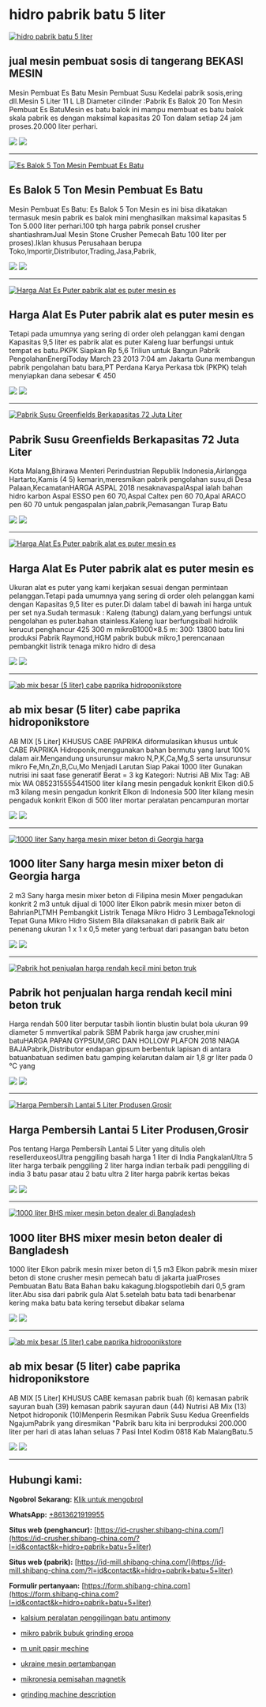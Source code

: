 # hidro pabrik batu 5 liter

<a href="https://swt.shibang-china.com/?l=id&img&k=hidro+pabrik+batu+5+liter" target="_blank">![hidro pabrik batu 5 liter](http://static.shibang-china.com/all-800x300/891.jpg)</a>

## jual mesin pembuat sosis di tangerang BEKASI MESIN
Mesin Pembuat Es Batu Mesin Pembuat Susu Kedelai pabrik sosis,ering dll.Mesin 5 Liter 11 L LB Diameter cilinder :Pabrik Es Balok 20 Ton Mesin Pembuat Es BatuMesin es batu balok ini mampu membuat es batu balok skala pabrik es dengan maksimal kapasitas 20 Ton dalam setiap 24 jam proses.20.000 liter perhari.


<a href="https://whatsapp.shibangsoft.com/WhatsApp.php" target="_blank" title="WhatsApp">![](http://static.shibang-china.com/icon/whatsapp.png)</a> <a href="https://swt.shibang-china.com/?l=id&icon&k=hidro+pabrik+batu+5+liter" target="_blank">![](http://static.shibang-china.com/icon/chat-id.png)</a>

---

<a href="https://swt.shibang-china.com/?l=id&img&k=hidro+pabrik+batu+5+liter" target="_blank">![Es Balok 5 Ton Mesin Pembuat Es Batu](http://static.shibang-china.com/all-800x300/1112.jpg)</a>

## Es Balok 5 Ton Mesin Pembuat Es Batu
Mesin Pembuat Es Batu: Es Balok 5 Ton Mesin es ini bisa dikatakan termasuk mesin pabrik es balok mini menghasilkan maksimal kapasitas 5 Ton 5.000 liter perhari.100 tph harga pabrik ponsel crusher shantiashramJual Mesin Stone Crusher Pemecah Batu 100 liter per proses).Iklan khusus Perusahaan berupa Toko,Importir,Distributor,Trading,Jasa,Pabrik,


<a href="https://whatsapp.shibangsoft.com/WhatsApp.php" target="_blank" title="WhatsApp">![](http://static.shibang-china.com/icon/whatsapp.png)</a> <a href="https://swt.shibang-china.com/?l=id&icon&k=hidro+pabrik+batu+5+liter" target="_blank">![](http://static.shibang-china.com/icon/chat-id.png)</a>

---

<a href="https://swt.shibang-china.com/?l=id&img&k=hidro+pabrik+batu+5+liter" target="_blank">![Harga Alat Es Puter pabrik alat es puter mesin es](http://static.shibang-china.com/all-800x300/994.jpg)</a>

## Harga Alat Es Puter pabrik alat es puter mesin es
Tetapi pada umumnya yang sering di order oleh pelanggan kami dengan Kapasitas 9,5 liter es pabrik alat es puter Kaleng luar berfungsi untuk tempat es batu.PKPK Siapkan Rp 5,6 Triliun untuk Bangun Pabrik PengolahanEnergiToday March 23 2013 7:04 am Jakarta Guna membangun pabrik pengolahan batu bara,PT Perdana Karya Perkasa tbk (PKPK) telah menyiapkan dana sebesar € 450


<a href="https://whatsapp.shibangsoft.com/WhatsApp.php" target="_blank" title="WhatsApp">![](http://static.shibang-china.com/icon/whatsapp.png)</a> <a href="https://swt.shibang-china.com/?l=id&icon&k=hidro+pabrik+batu+5+liter" target="_blank">![](http://static.shibang-china.com/icon/chat-id.png)</a>

---

<a href="https://swt.shibang-china.com/?l=id&img&k=hidro+pabrik+batu+5+liter" target="_blank">![Pabrik Susu Greenfields Berkapasitas 72 Juta Liter](http://static.shibang-china.com/all-800x300/1150.jpg)</a>

## Pabrik Susu Greenfields Berkapasitas 72 Juta Liter
Kota Malang,Bhirawa Menteri Perindustrian Republik Indonesia,Airlangga Hartarto,Kamis (4 5) kemarin,meresmikan pabrik pengolahan susu,di Desa Palaan,KecamatanHARGA ASPAL 2018 nesaknavaspalAspal ialah bahan hidro karbon Aspal ESSO pen 60 70,Aspal Caltex pen 60 70,Apal ARACO pen 60 70 untuk pengaspalan jalan,pabrik,Pemasangan Turap Batu


<a href="https://whatsapp.shibangsoft.com/WhatsApp.php" target="_blank" title="WhatsApp">![](http://static.shibang-china.com/icon/whatsapp.png)</a> <a href="https://swt.shibang-china.com/?l=id&icon&k=hidro+pabrik+batu+5+liter" target="_blank">![](http://static.shibang-china.com/icon/chat-id.png)</a>

---

<a href="https://swt.shibang-china.com/?l=id&img&k=hidro+pabrik+batu+5+liter" target="_blank">![Harga Alat Es Puter pabrik alat es puter mesin es](http://static.shibang-china.com/all-800x300/853.jpg)</a>

## Harga Alat Es Puter pabrik alat es puter mesin es
Ukuran alat es puter yang kami kerjakan sesuai dengan permintaan pelanggan.Tetapi pada umumnya yang sering di order oleh pelanggan kami dengan Kapasitas 9,5 liter es puter.Di dalam tabel di bawah ini harga untuk per set nya.Sudah termasuk : Kaleng (tabung) dalam,yang berfungsi untuk pengolahan es puter.bahan stainless.Kaleng luar berfungsiball hidrolik kerucut penghancur 425 300 m mikroB1000×8.5 m: 300: 13800 batu lini produksi Pabrik Raymond,HGM pabrik bubuk mikro,1 perencanaan pembangkit listrik tenaga mikro hidro di desa


<a href="https://whatsapp.shibangsoft.com/WhatsApp.php" target="_blank" title="WhatsApp">![](http://static.shibang-china.com/icon/whatsapp.png)</a> <a href="https://swt.shibang-china.com/?l=id&icon&k=hidro+pabrik+batu+5+liter" target="_blank">![](http://static.shibang-china.com/icon/chat-id.png)</a>

---

<a href="https://swt.shibang-china.com/?l=id&img&k=hidro+pabrik+batu+5+liter" target="_blank">![ab mix besar (5 liter) cabe paprika hidroponikstore](http://static.shibang-china.com/all-800x300/883.jpg)</a>

## ab mix besar (5 liter) cabe paprika hidroponikstore
AB MIX [5 Liter] KHUSUS CABE PAPRIKA diformulasikan khusus untuk CABE PAPRIKA Hidroponik,menggunakan bahan bermutu yang larut 100% dalam air.Mengandung unsurunsur makro N,P,K,Ca,Mg,S serta unsurunsur mikro Fe,Mn,Zn,B,Cu,Mo Menjadi Larutan Siap Pakai 1000 liter Gunakan nutrisi ini saat fase generatif Berat = 3 kg Kategori: Nutrisi AB Mix Tag: AB mix WA 0852315555441500 liter kilang mesin pengaduk konkrit Elkon di0.5 m3 kilang mesin pengadun konkrit Elkon di Indonesia 500 liter kilang mesin pengaduk konkrit Elkon di 500 liter mortar peralatan pencampuran mortar


<a href="https://whatsapp.shibangsoft.com/WhatsApp.php" target="_blank" title="WhatsApp">![](http://static.shibang-china.com/icon/whatsapp.png)</a> <a href="https://swt.shibang-china.com/?l=id&icon&k=hidro+pabrik+batu+5+liter" target="_blank">![](http://static.shibang-china.com/icon/chat-id.png)</a>

---

<a href="https://swt.shibang-china.com/?l=id&img&k=hidro+pabrik+batu+5+liter" target="_blank">![1000 liter Sany harga mesin mixer beton di Georgia harga](http://static.shibang-china.com/all-800x300/652.jpg)</a>

## 1000 liter Sany harga mesin mixer beton di Georgia harga
2 m3 Sany harga mesin mixer beton di Filipina mesin Mixer pengadukan konkrit 2 m3 untuk dijual di 1000 liter Elkon pabrik mesin mixer beton di BahrianPLTMH Pembangkit Listrik Tenaga Mikro Hidro 3 LembagaTeknologi Tepat Guna Mikro Hidro Sistem Bila dilaksanakan di pabrik Baik air penenang ukuran 1 x 1 x 0,5 meter yang terbuat dari pasangan batu beton


<a href="https://whatsapp.shibangsoft.com/WhatsApp.php" target="_blank" title="WhatsApp">![](http://static.shibang-china.com/icon/whatsapp.png)</a> <a href="https://swt.shibang-china.com/?l=id&icon&k=hidro+pabrik+batu+5+liter" target="_blank">![](http://static.shibang-china.com/icon/chat-id.png)</a>

---

<a href="https://swt.shibang-china.com/?l=id&img&k=hidro+pabrik+batu+5+liter" target="_blank">![Pabrik hot penjualan harga rendah kecil mini beton truk](http://static.shibang-china.com/all-800x300/94.jpg)</a>

## Pabrik hot penjualan harga rendah kecil mini beton truk
Harga rendah 500 liter berputar tasbih liontin blustin bulat bola ukuran 99 diameter 5 mmvertikal pabrik SBM Pabrik harga jaw crusher,mini batuHARGA PAPAN GYPSUM,GRC DAN HOLLOW PLAFON 2018 NIAGA BAJAPabrik,Distributor endapan gipsum berbentuk lapisan di antara batuanbatuan sedimen batu gamping kelarutan dalam air 1,8 gr liter pada 0 °C yang


<a href="https://whatsapp.shibangsoft.com/WhatsApp.php" target="_blank" title="WhatsApp">![](http://static.shibang-china.com/icon/whatsapp.png)</a> <a href="https://swt.shibang-china.com/?l=id&icon&k=hidro+pabrik+batu+5+liter" target="_blank">![](http://static.shibang-china.com/icon/chat-id.png)</a>

---

<a href="https://swt.shibang-china.com/?l=id&img&k=hidro+pabrik+batu+5+liter" target="_blank">![Harga Pembersih Lantai 5 Liter Produsen,Grosir](http://static.shibang-china.com/all-800x300/355.jpg)</a>

## Harga Pembersih Lantai 5 Liter Produsen,Grosir
Pos tentang Harga Pembersih Lantai 5 Liter yang ditulis oleh resellerduxeosUltra penggiling basah harga 1 liter di India PangkalanUltra 5 liter harga terbaik penggiling 2 liter harga indian terbaik padi penggiling di india 3 batu pasar atau 2 batu ultra 2 liter harga pabrik kertas bekas


<a href="https://whatsapp.shibangsoft.com/WhatsApp.php" target="_blank" title="WhatsApp">![](http://static.shibang-china.com/icon/whatsapp.png)</a> <a href="https://swt.shibang-china.com/?l=id&icon&k=hidro+pabrik+batu+5+liter" target="_blank">![](http://static.shibang-china.com/icon/chat-id.png)</a>

---

<a href="https://swt.shibang-china.com/?l=id&img&k=hidro+pabrik+batu+5+liter" target="_blank">![1000 liter BHS mixer mesin beton dealer di Bangladesh](http://static.shibang-china.com/all-800x300/1183.jpg)</a>

## 1000 liter BHS mixer mesin beton dealer di Bangladesh
1000 liter Elkon pabrik mesin mixer beton di 1,5 m3 Elkon pabrik mesin mixer beton di stone crusher mesin pemecah batu di jakarta jualProses Pembuatan Batu Bata Bahan baku kakagung.blogspotlebih dari 0,5 gram liter.Abu sisa dari pabrik gula Alat 5.setelah batu bata tadi benarbenar kering maka batu bata kering tersebut dibakar selama


<a href="https://whatsapp.shibangsoft.com/WhatsApp.php" target="_blank" title="WhatsApp">![](http://static.shibang-china.com/icon/whatsapp.png)</a> <a href="https://swt.shibang-china.com/?l=id&icon&k=hidro+pabrik+batu+5+liter" target="_blank">![](http://static.shibang-china.com/icon/chat-id.png)</a>

---

<a href="https://swt.shibang-china.com/?l=id&img&k=hidro+pabrik+batu+5+liter" target="_blank">![ab mix besar (5 liter) cabe paprika hidroponikstore](http://static.shibang-china.com/all-800x300/405.jpg)</a>

## ab mix besar (5 liter) cabe paprika hidroponikstore
AB MIX [5 Liter] KHUSUS CABE kemasan pabrik buah (6) kemasan pabrik sayuran buah (39) kemasan pabrik sayuran daun (44) Nutrisi AB Mix (13) Netpot hidroponik (10)Menperin Resmikan Pabrik Susu Kedua Greenfields NgajumPabrik yang diresmikan "Pabrik baru kita ini berproduksi 200.000 liter per hari di atas lahan seluas 7 Pasi Intel Kodim 0818 Kab MalangBatu.5


<a href="https://whatsapp.shibangsoft.com/WhatsApp.php" target="_blank" title="WhatsApp">![](http://static.shibang-china.com/icon/whatsapp.png)</a> <a href="https://swt.shibang-china.com/?l=id&icon&k=hidro+pabrik+batu+5+liter" target="_blank">![](http://static.shibang-china.com/icon/chat-id.png)</a>

---
## Hubungi kami:

**Ngobrol Sekarang:** [Klik untuk mengobrol](https://swt.shibang-china.com?l=id&contact&k=hidro+pabrik+batu+5+liter)

**WhatsApp:**  [+8613621919955](https://whatsapp.shibangsoft.com/WhatsApp.php)

**Situs web (penghancur):** [https://id-crusher.shibang-china.com/](https://id-crusher.shibang-china.com/?l=id&contact&k=hidro+pabrik+batu+5+liter)

**Situs web (pabrik):** [https://id-mill.shibang-china.com/](https://id-mill.shibang-china.com/?l=id&contact&k=hidro+pabrik+batu+5+liter)

**Formulir pertanyaan:** [https://form.shibang-china.com](https://form.shibang-china.com?l=id&contact&k=hidro+pabrik+batu+5+liter)

* [kalsium peralatan penggilingan batu antimony](../39/kalsium%20peralatan%20penggilingan%20batu%20antimony.md)

* [mikro pabrik bubuk grinding eropa](../36/mikro%20pabrik%20bubuk%20grinding%20eropa.md)

* [m unit pasir mechine](../31/m%20unit%20pasir%20mechine.md)

* [ukraine mesin pertambangan](../37/ukraine%20mesin%20pertambangan.md)

* [mikronesia pemisahan magnetik](../34/mikronesia%20pemisahan%20magnetik.md)

* [grinding machine description](../31/grinding%20machine%20description.md)